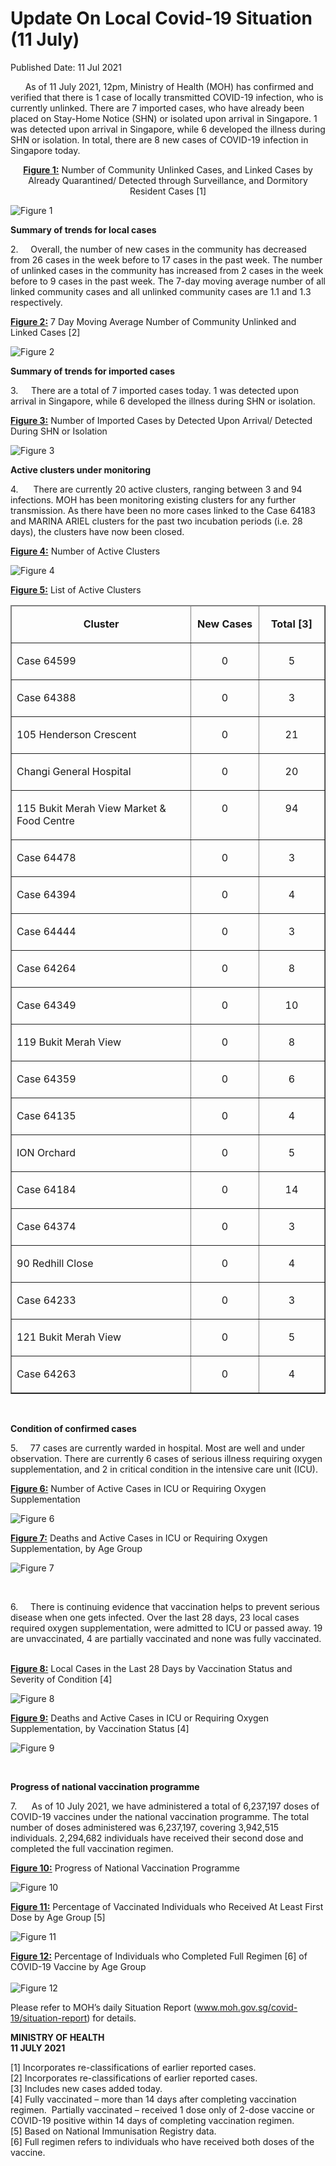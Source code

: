 <html>
    <meta http-equiv="Content-Type" content="text/html; charset=utf-8"/>
    <meta charset="utf-8"/>
    <title>Update On Local Covid-19 Situation (11 July)</title>
    <body><h1>Update On Local Covid-19 Situation (11 July)</h1>
    <p>Published Date: 11 Jul 2021</p> <p>&nbsp; &nbsp; &nbsp; As of 11 July 2021, 12pm, Ministry of Health (MOH) has confirmed and verified that there is 1 case of locally transmitted COVID-19 infection, who is currently unlinked. There are 7 imported cases, who have already been placed on Stay-Home Notice (SHN) or isolated upon arrival in Singapore. 1 was detected upon arrival in Singapore, while 6 developed the illness during SHN or isolation. In total, there are 8 new cases of COVID-19 infection in Singapore today.</p> <p align="center"><strong><u>Figure 1:</u></strong> Number of Community Unlinked Cases, and Linked Cases by Already Quarantined/ Detected through Surveillance, and Dormitory Resident Cases [1]</p> <p> </p> <img src="/images/librariesprovider5/default-album/figure-12e9c6ee3085d403a97d1d234778d9714.png?sfvrsn=f4c12ecd_0" data-displaymode="Original" alt="Figure 1" title="Figure 1">&nbsp;<p><strong>Summary of trends for local cases</strong></p> <p>2.&nbsp; &nbsp; &nbsp;Overall, the number of new cases in the community has decreased from 26 cases in the week before to 17 cases in the past week. The number of unlinked cases in the community has increased from 2 cases in the week before to 9 cases in the past week.&nbsp;The 7-day moving average number of all linked community cases and all unlinked community cases are 1.1 and 1.3 respectively.</p><p><p><strong><u>Figure 2:</u></strong> 7 Day Moving Average Number of Community Unlinked and Linked Cases [2]</p><p><img src="/images/librariesprovider5/default-album/figure-2787c42f8c377498ea72966db93c0c887.png?sfvrsn=dd0b0bf1_0" data-displaymode="Original" alt="Figure 2" title="Figure 2"></p><p><strong>Summary of trends for imported cases</strong></p><p>3.&nbsp;<b> &nbsp; &nbsp;&nbsp;</b>There are a total of 7 imported cases today. 1 was detected upon arrival in Singapore, while 6 developed the illness during SHN or isolation.</p></p><p><p><strong><u>Figure 3:</u></strong> Number of Imported Cases by Detected Upon Arrival/ Detected During SHN or Isolation</p><p><img src="/images/librariesprovider5/default-album/figure-346d2e4a5b2244fada54170492e5c25d4.png?sfvrsn=84f6abdc_0" data-displaymode="Original" alt="Figure 3" title="Figure 3"></p><p><strong>Active clusters under monitoring</strong></p><p>4.&nbsp;<b> &nbsp; &nbsp; &nbsp;</b>There are currently 20 active clusters, ranging between 3 and 94 infections. MOH has been monitoring existing clusters for any further transmission. As there have been no more cases linked to the Case 64183 and MARINA ARIEL clusters for the past two incubation periods (i.e. 28 days), the clusters have now been closed.</p></p><p><p><strong><u>Figure 4:</u></strong> Number of Active Clusters</p><p><img src="/images/librariesprovider5/default-album/figure-40cb175b5218e4e06a2b1cd0e99507851.png?sfvrsn=e03f3be2_0" data-displaymode="Original" alt="Figure 4" title="Figure 4"></p><p><strong><u>Figure 5:</u></strong> List of Active Clusters</p><table border="1" cellspacing="0" cellpadding="0"> <thead> <tr> <td width="372" valign="top"> <p align="center"><strong>Cluster</strong></p> </td> <td width="115" valign="top"> <p align="center"><strong>New Cases</strong></p> </td> <td width="115" valign="top"> <p align="center"><strong>Total [3]</strong></p> </td> </tr> </thead> <tbody><tr> <td width="372"> <p>Case 64599 </p> </td> <td width="115" valign="top"> <p align="center">0</p> </td> <td width="115" valign="top"> <p align="center">5</p> </td> </tr> <tr> <td width="372"> <p>Case 64388 </p> </td> <td width="115" valign="top"> <p align="center">0</p> </td> <td width="115" valign="top"> <p align="center">3</p> </td> </tr> <tr> <td width="372"> <p>105 Henderson Crescent</p> </td> <td width="115" valign="top"> <p align="center">0</p> </td> <td width="115" valign="top"> <p align="center">21</p> </td> </tr> <tr> <td width="372"> <p>Changi General Hospital</p> </td> <td width="115" valign="top"> <p align="center">0</p> </td> <td width="115" valign="top"> <p align="center">20</p> </td> </tr> <tr> <td width="372"> <p>115 Bukit Merah View Market &amp; Food Centre</p> </td> <td width="115" valign="top"> <p align="center">0</p> </td> <td width="115" valign="top"> <p align="center">94</p> </td> </tr> <tr> <td width="372"> <p>Case 64478</p> </td> <td width="115" valign="top"> <p align="center">0</p> </td> <td width="115" valign="top"> <p align="center">3</p> </td> </tr> <tr> <td width="372"> <p>Case 64394</p> </td> <td width="115" valign="top"> <p align="center">0</p> </td> <td width="115" valign="top"> <p align="center">4</p> </td> </tr> <tr> <td width="372"> <p>Case 64444</p> </td> <td width="115" valign="top"> <p align="center">0</p> </td> <td width="115" valign="top"> <p align="center">3</p> </td> </tr> <tr> <td width="372"> <p>Case 64264</p> </td> <td width="115" valign="top"> <p align="center">0</p> </td> <td width="115" valign="top"> <p align="center">8</p> </td> </tr> <tr> <td width="372"> <p>Case 64349</p> </td> <td width="115" valign="top"> <p align="center">0</p> </td> <td width="115" valign="top"> <p align="center">10</p> </td> </tr> <tr> <td width="372"> <p>119 Bukit Merah View</p> </td> <td width="115" valign="top"> <p align="center">0</p> </td> <td width="115" valign="top"> <p align="center">8</p> </td> </tr> <tr> <td width="372"> <p>Case 64359</p> </td> <td width="115" valign="top"> <p align="center">0</p> </td> <td width="115" valign="top"> <p align="center">6</p> </td> </tr> <tr> <td width="372"> <p>Case 64135</p> </td> <td width="115" valign="top"> <p align="center">0</p> </td> <td width="115" valign="top"> <p align="center">4</p> </td> </tr> <tr> <td width="372"> <p>ION Orchard</p> </td> <td width="115" valign="top"> <p align="center">0</p> </td> <td width="115" valign="top"> <p align="center">5</p> </td> </tr> <tr> <td width="372"> <p>Case 64184</p> </td> <td width="115" valign="top"> <p align="center">0</p> </td> <td width="115" valign="top"> <p align="center">14</p> </td> </tr> <tr> <td width="372"> <p>Case 64374</p> </td> <td width="115" valign="top"> <p align="center">0</p> </td> <td width="115" valign="top"> <p align="center">3</p> </td> </tr> <tr> <td width="372"> <p>90 Redhill Close</p> </td> <td width="115" valign="top"> <p align="center">0</p> </td> <td width="115" valign="top"> <p align="center">4</p> </td> </tr> <tr> <td width="372"> <p>Case 64233</p> </td> <td width="115" valign="top"> <p align="center">0</p> </td> <td width="115" valign="top"> <p align="center">3</p> </td> </tr> <tr> <td width="372"> <p>121 Bukit Merah View</p> </td> <td width="115" valign="top"> <p align="center">0</p> </td> <td width="115" valign="top"> <p align="center">5</p> </td> </tr> <tr> <td width="372"> <p>Case 64263</p> </td> <td width="115" valign="top"> <p align="center">0</p> </td> <td width="115" valign="top"> <p align="center">4</p> </td> </tr> </tbody></table><div><br></div></p><p><p><strong>Condition of confirmed cases</strong></p><p>5.&nbsp; &nbsp; &nbsp;77 cases are currently warded in hospital. Most are well and under observation. There are currently 6 cases of serious illness requiring oxygen supplementation, and 2 in critical condition in the intensive care unit (ICU).</p></p><p><p><strong><u>Figure 6:</u></strong> Number of Active Cases in ICU or Requiring Oxygen Supplementation</p><p><img src="/images/librariesprovider5/default-album/figure-6b764bc8caf574bb1a21baec16ec2e318.png?sfvrsn=b633f725_0" data-displaymode="Original" alt="Figure 6" title="Figure 6"></p><p><strong><u>Figure 7:</u></strong> Deaths and Active Cases in ICU or Requiring Oxygen Supplementation, by Age Group</p><p><img src="/images/librariesprovider5/default-album/figure-7742cf344ad58413bb0d0b858904d065f.png?sfvrsn=6174b220_0" data-displaymode="Original" alt="Figure 7" title="Figure 7"></p><p>&nbsp;</p></p><p>6.&nbsp; &nbsp; &nbsp;There is continuing evidence that vaccination helps to prevent serious disease when one gets infected. Over the last 28 days, 23 local cases required oxygen supplementation, were admitted to ICU or passed away. 19 are unvaccinated, 4 are partially vaccinated and none was fully vaccinated.<br><br> <p><strong><u>Figure 8:</u></strong> Local Cases in the Last 28 Days by Vaccination Status and Severity of Condition [4]<br></p><p><img src="/images/librariesprovider5/default-album/figure-8aacb04f27dc24906b86792fefad3713e.png?sfvrsn=45094dca_0" data-displaymode="Original" alt="Figure 8" title="Figure 8"></p><p><strong><u>Figure 9:</u></strong> Deaths and Active Cases in ICU or Requiring Oxygen Supplementation, by Vaccination Status [4]</p><p><img src="/images/librariesprovider5/default-album/figure-9c5c6704bdbe24ed2a94e75d25b47229c.png?sfvrsn=6b243e05_0" data-displaymode="Original" alt="Figure 9" title="Figure 9"></p><p><strong>&nbsp;</strong></p><p><strong>Progress of national vaccination programme</strong></p><p>7.&nbsp; &nbsp; &nbsp; As of 10 July 2021, we have administered a total of 6,237,197 doses of COVID-19 vaccines under the national vaccination programme. The total number of doses administered was 6,237,197, covering 3,942,515 individuals. 2,294,682 individuals have received their second dose and completed the full vaccination regimen.</p></p><p><p><strong><u>Figure 10:</u></strong> Progress of National Vaccination Programme</p><p><img src="/images/librariesprovider5/default-album/figure-1008aaa50bd4904fa49de406cc620d06b2.png?sfvrsn=da3aea1d_0" data-displaymode="Original" alt="Figure 10" title="Figure 10"></p><p><strong><u>Figure 11:</u></strong> Percentage of Vaccinated Individuals who Received At Least First Dose by Age Group [5]</p><p><img src="/images/librariesprovider5/default-album/figure-110ff2d19e406c4d1da34504b01a00b81e.png?sfvrsn=4b9e9c9d_0" data-displaymode="Original" alt="Figure 11" title="Figure 11"></p><p><strong><u>Figure 12:</u></strong> Percentage of Individuals who Completed Full Regimen [6] of COVID-19 Vaccine by Age Group<br><br><img src="/images/librariesprovider5/default-album/figure-120821f8ff10784bf4a7e282830bc9ea12.png?sfvrsn=9a59b319_0" data-displaymode="Original" alt="Figure 12" title="Figure 12"></p><p>Please refer to MOH’s daily Situation Report (<a href="http://www.moh.gov.sg/covid-19/situation-report">www.moh.gov.sg/covid-19/situation-report</a>) for details.</p></p> <div> <p><strong>MINISTRY OF HEALTH<br></strong><strong>11 JULY 2021</strong></p> <p></p></div><div> <div id="ftn1"> <p>[1] Incorporates re-classifications of earlier reported cases.<br>[2] Incorporates re-classifications of earlier reported cases.<br>[3] Includes new cases added today.<br>[4] Fully vaccinated – more than 14 days after completing vaccination regimen.&nbsp; Partially vaccinated – received 1 dose only of 2-dose vaccine or COVID-19 positive within 14 days of completing vaccination regimen.<br>[5] Based on National Immunisation Registry data.<br>[6] Full regimen refers to individuals who have received both doses of the vaccine.</p></div> </div></body>
</html>